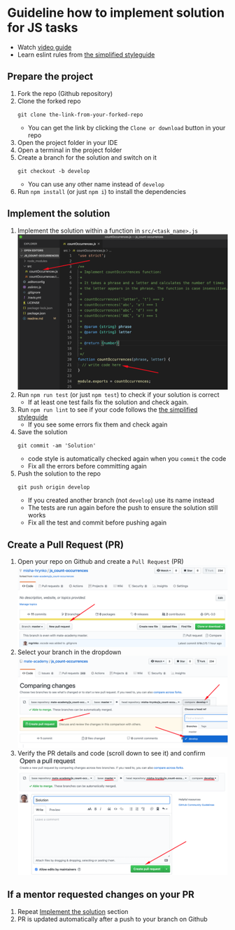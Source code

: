 # Guideline how to implement solution for JS tasks
- Watch [video guide](https://youtu.be/Zv7jC4bRjOw)
- Learn eslint rules from [the simplified styleguide](https://mate-academy.github.io/style-guides/javascript-standard-modified)

## Prepare the project
1. Fork the repo (Github repository)
1. Clone the forked repo
    ```
    git clone the-link-from-your-forked-repo
    ```
    - You can get the link by clicking the `Clone or download` button in your repo
1. Open the project folder in your IDE
1. Open a terminal in the project folder
1. Create a branch for the solution and switch on it
    ```
    git checkout -b develop
    ```
    - You can use any other name instead of `develop`
1. Run `npm install` (or just `npm i`) to install the dependencies

## Implement the solution
1. Implement the solution within a function in `src/<task_name>.js`
    ![Where to write a solution](./assets/where-to-write-a-solution.png)
1. Run `npm run test` (or just `npm test`) to check if your solution is correct
    - If at least one test fails fix the solution and check again.
1. Run `npm run lint` to see if your code follows the [the simplified styleguide](https://mate-academy.github.io/style-guides/javascript-standard-modified)
    - If you see some errors fix them and check again
1. Save the solution
    ```
    git commit -am 'Solution'
    ```
    - code style is automatically checked again when you `commit` the code
    - Fix all the errors before committing again
1. Push the solution to the repo
    ```
    git push origin develop
    ```
    - If you created another branch (not `develop`) use its name instead
    - The tests are run again before the push to ensure the solution still works
    - Fix all the test and commit before pushing again
    
## Create a Pull Request (PR)
1. Open your repo on Github and create a `Pull Request` (PR)
    ![New PR button](./assets/new-pull-request-button.png)
1. Select your branch in the dropdown
    ![Create PR button](./assets/create-pull-request-button.png)
1. Verify the PR details and code (scroll down to see it) and confirm
    ![Create PR confirmation](./assets/create-pull-request-confirmation.png)

## If a mentor requested changes on your PR
1. Repeat [Implement the solution](#implement-the-solution) section
1. PR is updated automatically after a push to your branch on Github
